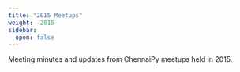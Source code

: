 ```yaml
---
title: "2015 Meetups"
weight: -2015
sidebar:
  open: false
---
```


Meeting minutes and updates from ChennaiPy meetups held in 2015.
